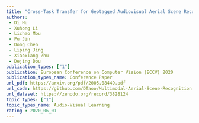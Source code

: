 ```yaml
---  
title: "Cross-Task Transfer for Geotagged Audiovisual Aerial Scene Recognition"  
authors:  
 - Di Hu  
 - Xuhong Li  
 - Lichao Mou  
 - Pu Jin  
 - Dong Chen  
 - Liping Jing  
 - Xiaoxiang Zhu  
 - Dejing Dou  
publication_types: ["1"]  
publication: European Conference on Computer Vision (ECCV) 2020   
publication_types_name: Conference Paper  
url_pdf: https://arxiv.org/pdf/2005.08449.pdf  
url_code: https://github.com/DTaoo/Multimodal-Aerial-Scene-Recognition  
url_dataset: https://zenodo.org/record/3828124  
topic_types: ["1"]
topic_types_name: Audio-Visual Learning
rating : 2020_06_01
---  
```

